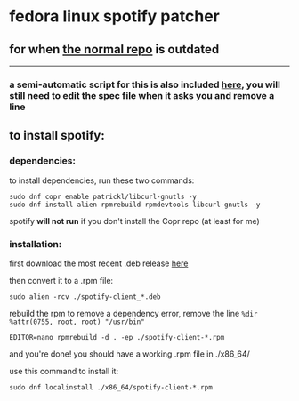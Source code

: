 # fedora linux spotify patcher
## for when [the normal repo](https://www.github.com/rpmfusion/lpf-spotify-client) is outdated

---

### a semi-automatic script for this is also included [here](https://www.github.com/thaYt/fedora-spotify-patcher/blob/master/fsp), you will still need to edit the spec file when it asks you and remove a line

## to install spotify:
### dependencies:
to install dependencies, run these two commands:
```shell
sudo dnf copr enable patrickl/libcurl-gnutls -y
sudo dnf install alien rpmrebuild rpmdevtools libcurl-gnutls -y
```
spotify **will not run** if you don't install the Copr repo (at least for me)

### installation:
first download the most recent .deb release [here](https://repository.spotify.com/pool/non-free/s/spotify-client/)

then convert it to a .rpm file:
```shell
sudo alien -rcv ./spotify-client_*.deb
```

rebuild the rpm to remove a dependency error, remove the line `%dir %attr(0755, root, root) "/usr/bin"`
```shell
EDITOR=nano rpmrebuild -d . -ep ./spotify-client-*.rpm
```

and you're done! you should have a working .rpm file in ./x86_64/

use this command to install it:
```shell
sudo dnf localinstall ./x86_64/spotify-client-*.rpm
```
